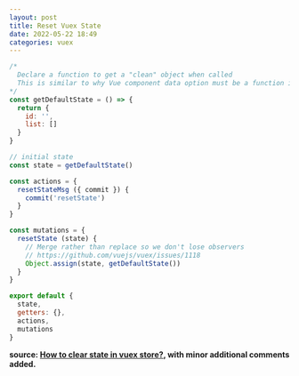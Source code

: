 ```yaml
---
layout: post
title: Reset Vuex State
date: 2022-05-22 18:49
categories: vuex
---
```

```js
/*
  Declare a function to get a "clean" object when called
  This is similar to why Vue component data option must be a function instead of an object
*/
const getDefaultState = () => {
  return {
    id: '',
    list: []
  }
}

// initial state
const state = getDefaultState()

const actions = {
  resetStateMsg ({ commit }) {
    commit('resetState')
  }
}

const mutations = {
  resetState (state) {
    // Merge rather than replace so we don't lose observers
    // https://github.com/vuejs/vuex/issues/1118
    Object.assign(state, getDefaultState())
  }
}

export default {
  state,
  getters: {},
  actions,
  mutations
}
```

**source: [How to clear state in vuex store?](https://stackoverflow.com/questions/42295340/how-to-clear-state-in-vuex-store), with minor additional comments added.**

